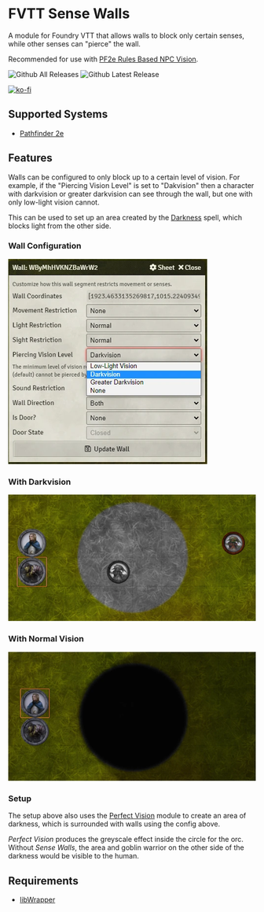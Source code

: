# FVTT Sense Walls
A module for Foundry VTT that allows walls to block only certain senses, while other senses can "pierce" the wall.

Recommended for use with [PF2e Rules Based NPC Vision](https://github.com/JDCalvert/FVTT-PF2e-Rules-Based-NPC-Vision).

![Github All Releases](https://img.shields.io/github/downloads/JDCalvert/FVTT-Sense-Walls/total.svg)
![Github Latest Release](https://img.shields.io/github/downloads/JDCalvert/FVTT-Sense-Walls/2.0.2/total)

[![ko-fi](https://ko-fi.com/img/githubbutton_sm.svg)](https://ko-fi.com/jdcalvert)

## Supported Systems
- [Pathfinder 2e](https://foundryvtt.com/packages/pf2e)

## Features
Walls can be configured to only block up to a certain level of vision. For example, if the "Piercing Vision Level" is set to "Dakvision" then a character with darkvision or greater darkvision can see through the wall, but one with only low-light vision cannot.

This can be used to set up an area created by the [Darkness](https://2e.aonprd.com/Spells.aspx?ID=59) spell, which blocks light from the other side.

### Wall Configuration
![Wall Configuration](images/wall-config.webp)
### With Darkvision
![With Darkvision](images/darkvision.webp)
### With Normal Vision
![Without Darkvision](images/normal-vision.webp)

### Setup
The setup above also uses the [Perfect Vision](https://foundryvtt.com/packages/perfect-vision) module to create an area of darkness, which is surrounded with walls using the config above.

<i>Perfect Vision</i> produces the greyscale effect inside the circle for the orc. Without <i>Sense Walls</i>, the area and goblin warrior on the other side of the darkness would be visible to the human.

## Requirements
- [libWrapper](https://foundryvtt.com/packages/lib-wrapper)
